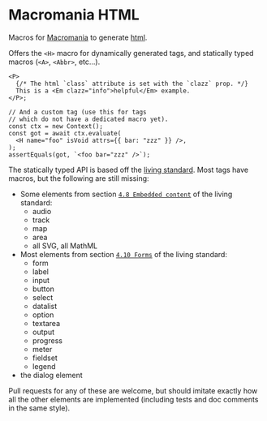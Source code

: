 # Macromania HTML

Macros for [Macromania](https://github.com/worm-blossom/macromania) to generate
[html](https://en.wikipedia.org/wiki/HTML).

Offers the `<H>` macro for dynamically generated tags, and statically typed
macros (`<A>`, `<Abbr>`, etc...).

```tsx
<P>
  {/* The html `class` attribute is set with the `clazz` prop. */}
  This is a <Em clazz="info">helpful</Em> example.
</P>;

// And a custom tag (use this for tags
// which do not have a dedicated macro yet).
const ctx = new Context();
const got = await ctx.evaluate(
  <H name="foo" isVoid attrs={{ bar: "zzz" }} />,
);
assertEquals(got, `<foo bar="zzz" />`);
```

The statically typed API is based off the
[living standard](https://html.spec.whatwg.org/multipage/). Most tags have
macros, but the following are still missing:

- Some elements from section
  [`4.8 Embedded content`](https://html.spec.whatwg.org/multipage/embedded-content.html#embedded-content)
  of the living standard:
  - audio
  - track
  - map
  - area
  - all SVG, all MathML
- Most elements from section
  [`4.10 Forms`](https://html.spec.whatwg.org/multipage/forms.html#forms) of the
  living standard:
  - form
  - label
  - input
  - button
  - select
  - datalist
  - option
  - textarea
  - output
  - progress
  - meter
  - fieldset
  - legend
- the dialog element

Pull requests for any of these are welcome, but should imitate exactly how all
the other elements are implemented (including tests and doc comments in the same
style).
